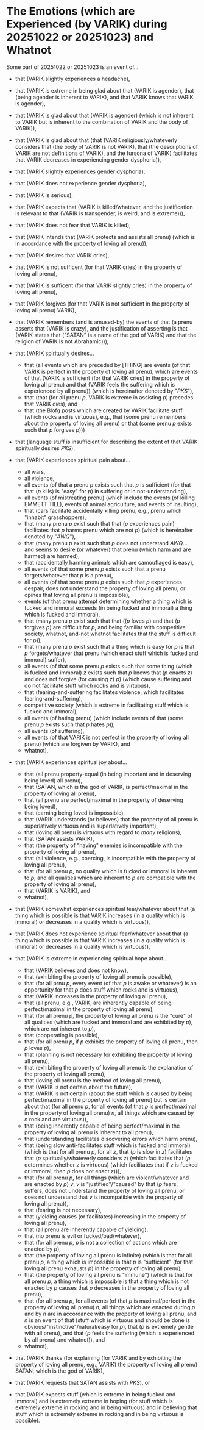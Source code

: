 The Emotions (which are Experienced (by VARIK) during 20251022 or 20251023) and Whatnot
=======================================================================================

Some part of 20251022 or 20251023 is an event of...

* that (VARIK slightly experiences a headache),
* that (VARIK is extreme in being glad about that (VARIK is agender), that (being agender is inherent to VARIK), and that VARIK knows that VARIK is agender),
* that (VARIK is glad about that (VARIK is agender) (which is not inherent to VARIK but is inherent to the combination of VARIK and the body of VARIK)),
* that (VARIK is glad about that (that (VARIK religiously/whateverly considers that (the body of VARIK is not VARIK), that (the descriptions of VARIK are not definitions of VARIK), and the fursona of VARIK) facilitates that VARIK decreases in experiencing gender dysphoria)),
* that (VARIK slightly experiences gender dysphoria),
* that (VARIK does not experience gender dysphoria),
* that (VARIK is serious),
* that (VARIK expects that (VARIK is killed/whatever, and the justification is relevant to that (VARIK is transgender, is weird, and is extreme))),
* that (VARIK does not fear that VARIK is killed),
* that (VARIK intends that (VARIK protects and assists all prenu) (which is in accordance with the property of loving all prenu)),
* that (VARIK desires that VARIK cries),
* that (VARIK is not sufficent (for that VARIK cries) in the property of loving all prenu),
* that (VARIK is sufficent (for that VARIK slightly cries) in the property of loving all prenu),
* that (VARIK forgives (for that VARIK is not sufficient in the property of loving all prenu) VARIK),
* that (VARIK remembers (and is amused-by) the events of that (a prenu asserts that (VARIK is crazy), and the justification of asserting is that (VARIK states that ("SATAN" is a name of the god of VARIK) and that the religion of VARIK is not Abrahamic))),
* that (VARIK spiritually desires...

  * that (all events which are preceded by [THING] are events (of that VARIK is perfect in the property of loving all prenu), which are events of that (VARIK is sufficient (for that VARIK cries) in the property of loving all prenu) and that (VARIK feels the suffering which is experienced by all prenu)) (which is hereinafter denoted by "$PKS$"),
  * that (that (for all prenu $p$, VARIK is extreme in assisting $p$) precedes that VARIK dies), and
  * that (the Blofg posts which are created by VARIK facilitate stuff (which rocks and is virtuous), e.g., that (some prenu remembers about the property of loving all prenu) or that (some prenu $p$ exists such that $p$ forgives $p$)))

* that (language stuff is insufficient for describing the extent of that VARIK spiritually desires $PKS$),
* that (VARIK experiences spiritual pain about...

  * all wars,
  * all violence,
  * all events (of that a prenu $p$ exists such that $p$ is sufficient (for that that ($p$ kills) is "easy" for $p$) in suffering or in not-understanding),
  * all events (of mistreating prenu) (which include the events (of killing EMMETT TILL), events of animal agriculture, and events of insulting),
  * that (cars facilitate accidentally killing prenu, e.g., prenu which "inhabit" grasshoppers),
  * that (many prenu $p$ exist such that that ($p$ experiences pain) facilitates that $p$ harms prenu which are not $p$) (which is hereinafter denoted by "$AWQ$"),
  * that (many prenu $p$ exist such that $p$ does not understand $AWQ$... and seems to desire (or whatever) that prenu (which harm and are harmed) are harmed),
  * that (accidentally harming animals which are camouflaged is easy),
  * all events (of that some prenu $p$ exists such that a prenu forgets/whatever that $p$ is a prenu),
  * all events (of that some prenu $p$ exists such that $p$ experiences despair, does not understand the property of loving all prenu, or opines that loving all prenu is impossible),
  * events (of that prenu attempt determining whether a thing which is fucked and immoral exceeds (in being fucked and immoral) a thing which is fucked and immoral),
  * that (many prenu $p$ exist such that that (($p$ loves $p$) and that ($p$ forgives $p$) are difficult for $p$, and being familiar with competitive society, whatnot, and-not whatnot facilitates that the stuff is difficult for $p$)),
  * that (many prenu $p$ exist such that a thing which is easy for $p$ is that $p$ forgets/whatever that prenu (which enact stuff which is fucked and immoral) suffer),
  * all events (of that some prenu $p$ exists such that some thing (which is fucked and immoral) $z$ exists such that $p$ knows that ($p$ enacts $z$) and does not forgive (for causing $z$) $p$) (which cause suffering and do not facilitate stuff which rocks and is virtuous),
  * that (fearing-and-suffering facilitates violence, which facilitates fearing-and-suffering),
  * competitive society (which is extreme in facilitating stuff which is fucked and immoral),
  * all events (of hating prenu) (which include events of that (some prenu $p$ exists such that $p$ hates $p$)),
  * all events (of suffering),
  * all events (of that VARIK is not perfect in the property of loving all prenu) (which are forgiven by VARIK), and
  * whatnot),

* that (VARIK experiences spiritual joy about...

  * that (all prenu property-equal (in being important and in deserving being loved) all prenu),
  * that (SATAN, which is the god of VARIK, is perfect/maximal in the property of loving all prenu),
  * that (all prenu are perfect/maximal in the property of deserving being loved),
  * that (earning being loved is impossible),
  * that (VARIK understands (or believes) that the property of all prenu is superlatively virtuous and is superlatively important),
  * that (loving all prenu is virtuous with regard to _many_ religions),
  * that (SATAN assists VARIK),
  * that (the property of "having" enemies is incompatible with the property of loving all prenu),
  * that (all violence, e.g., coercing, is incompatible with the property of loving all prenu),
  * that (for all prenu $p$, no quality which is fucked or immoral is inherent to $p$, and all qualities which are inherent to $p$ are compatible with the property of loving all prenu),
  * that (VARIK is VARIK), and
  * whatnot),

* that (VARIK somewhat experiences spiritual fear/whatever about that (a thing which is possible is that VARIK increases (in a quality which is immoral) or decreases in a quality which is virtuous)),
* that (VARIK does not experience spiritual fear/whatever about that (a thing which is possible is that VARIK increases (in a quality which is immoral) or decreases in a quality which is virtuous)),
* that (VARIK is extreme in experiencing spiritual hope about...

  * that (VARIK believes and does not know),
  * that (exhibiting the property of loving all prenu is possible),
  * that (for all prnu $p$, every event (of that $p$ is awake or whatever) is an opportunity for that $p$ does stuff which rocks and is virtuous),
  * that (VARIK increases in the property of loving all prenu),
  * that (all prenu, e.g., VARIK, are inherently capable of being perfect/maximal in the property of loving all prenu),
  * that (for all prenu $p$, the property of loving all prenu is the "cure" of all qualities (which are fucked and immoral and are exhibited by $p$), which are not inherent to $p$),
  * that (cooperating is possible),
  * that (for all prenu $p$, if $p$ exhibits the property of loving all prenu, then $p$ loves $p$),
  * that (planning is not necessary for exhibiting the property of loving all prenu),
  * that (exhibiting the property of loving all prenu is the explanation of the property of loving all prenu),
  * that (loving all prenu is the method of loving all prenu),
  * that (VARIK is not certain about the future),
  * that (VARIK is not certain (about the stuff which is caused by being perfect/maximal in the property of loving all prenu) but is certain about that (for all prenu $p$, for all events (of that $p$ is perfect/maximal in the property of loving all prenu) $n$, all things which are caused by $n$ rock and are virtuous)),
  * that (being inherently capable of being perfect/maximal in the property of loving all prenu is inherent to all prenu),
  * that (understanding facilitates discovering errors which harm prenu),
  * that (being slow anti-facilitates stuff which is fucked and immoral) (which is that for all prenu $p$, for all $z$, that ($p$ is slow in $z$) facilitates that ($p$ spiritually/whateverly considers $z$) (which facilitates that ($p$ determines whether $z$ is virtuous) (which facilitates that if $z$ is fucked or immoral, then $p$ does not enact $z$))),
  * that (for all prenu $p$, for all things (which are violent/whatever and are enacted by $p$) $v$, $v$ is "justified"/"caused" by that ($p$ fears, suffers, does not understand the property of loving all prenu, or does not understand that $v$ is incompatible with the property of loving all prenu)),
  * that (fearing is not necessary),
  * that (yielding causes (or facilitates) increasing in the property of loving all prenu),
  * that (all prenu are inherently capable of yielding),
  * that (no prenu is evil or fucked/bad/whatever),
  * that (for all prenu $p$, $p$ is not a collection of actions which are enacted by $p$),
  * that (the property of loving all prenu is infinite) (which is that for all prenu $p$, a thing which is impossible is that $p$ is "sufficient" (for that loving all prenu exhausts $p$) in the property of loving all prenu),
  * that (the property of loving all prenu is "immune") (which is that for all prenu $p$, a thing which is impossible is that a thing which is not enacted by $p$ causes that $p$ decreases in the property of loving all prenu),
  * that (for all prenu $p$, for all events (of that $p$ is maximal/perfect in the property of loving all prenu) $n$, all things which are enacted during $p$ and by $n$ are in accordance with the property of loving all prenu, and $n$ is an event of that (stuff which is virtuous and should be done is obvious/"instinctive"/natural/easy for $p$), that ($p$ is extremely gentle with all prenu), and that ($p$ feels the suffering (which is experienced by all prenu) and whatnot)), and
  * whatnot),

* that (VARIK thanks (for explaining (for VARIK and by exhibiting the property of loving all prenu, e.g., VARIK) the property of loving all prenu) SATAN, which is the god of VARIK),
* that (VARIK requests that SATAN assists with $PKS$), or
* that (VARIK expects stuff (which is extreme in being fucked and immoral) and is extremely extreme in hoping (for stuff which is extremely extreme in rocking and in being virtuous) and in believing that stuff which is extremely extreme in rocking and in being virtuous is possible).
